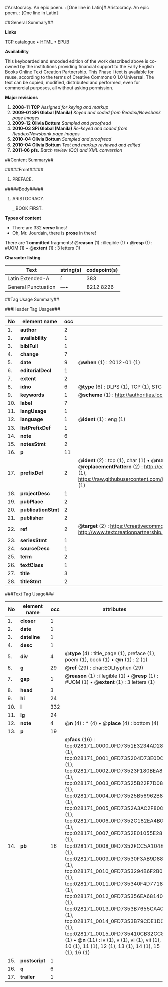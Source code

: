 #Aristocracy. An epic poem. : [One line in Latin]#
Aristocracy. An epic poem. : [One line in Latin]

##General Summary##

**Links**

[TCP catalogue](http://www.ota.ox.ac.uk/tcp/)  • 
[HTML](http://tei.it.ox.ac.uk/tcp/Texts-HTML/free/N21/N21447.html)  • 
[EPUB](http://tei.it.ox.ac.uk/tcp/Texts-EPUB/free/N21/N21447.epub)

**Availability**

This keyboarded and encoded edition of the
	       work described above is co-owned by the institutions
	       providing financial support to the Early English Books
	       Online Text Creation Partnership. This Phase I text is
	       available for reuse, according to the terms of Creative
	       Commons 0 1.0 Universal. The text can be copied,
	       modified, distributed and performed, even for
	       commercial purposes, all without asking permission.

**Major revisions**

1. __2008-11__ __TCP__ *Assigned for keying and markup*
1. __2009-01__ __SPi Global (Manila)__ *Keyed and coded from Readex/Newsbank page images*
1. __2009-12__ __Olivia Bottum__ *Sampled and proofread*
1. __2010-03__ __SPi Global (Manila)__ *Re-keyed and coded from Readex/Newsbank page images*
1. __2010-04__ __Olivia Bottum__ *Sampled and proofread*
1. __2010-04__ __Olivia Bottum__ *Text and markup reviewed and edited*
1. __2011-06__ __pfs.__ *Batch review (QC) and XML conversion*

##Content Summary##

#####Front#####

1. PREFACE.

#####Body#####

1. ARISTOCRACY.

    _ BOOK FIRST.

**Types of content**

  * There are 332 **verse** lines!
  * Oh, Mr. Jourdain, there is **prose** in there!

There are 1 **ommitted** fragments! 
 @__reason__ (1) : illegible (1)  •  @__resp__ (1) : #UOM (1)  •  @__extent__ (1) : 3 letters (1)

**Character listing**


|Text|string(s)|codepoint(s)|
|---|---|---|
|Latin Extended-A|ſ|383|
|General Punctuation|—•|8212 8226|

##Tag Usage Summary##

###Header Tag Usage###

|No|element name|occ|attributes|
|---|---|---|---|
|1.|__author__|2||
|2.|__availability__|1||
|3.|__biblFull__|1||
|4.|__change__|7||
|5.|__date__|9| @__when__ (1) : 2012-01 (1)|
|6.|__editorialDecl__|1||
|7.|__extent__|2||
|8.|__idno__|6| @__type__ (6) : DLPS (1), TCP (1), STC (1), NOTIS (1), IMAGE-SET (1), EVANS-CITATION (1)|
|9.|__keywords__|1| @__scheme__ (1) : http://authorities.loc.gov/ (1)|
|10.|__label__|7||
|11.|__langUsage__|1||
|12.|__language__|1| @__ident__ (1) : eng (1)|
|13.|__listPrefixDef__|1||
|14.|__note__|6||
|15.|__notesStmt__|2||
|16.|__p__|11||
|17.|__prefixDef__|2| @__ident__ (2) : tcp (1), char (1)  •  @__matchPattern__ (2) : ([0-9\-]+):([0-9IVX]+) (1), (.+) (1)  •  @__replacementPattern__ (2) : http://eebo.chadwyck.com/downloadtiff?vid=$1&page=$2 (1), https://raw.githubusercontent.com/textcreationpartnership/Texts/master/tcpchars.xml#$1 (1)|
|18.|__projectDesc__|1||
|19.|__pubPlace__|2||
|20.|__publicationStmt__|2||
|21.|__publisher__|2||
|22.|__ref__|2| @__target__ (2) : https://creativecommons.org/publicdomain/zero/1.0/ (1), http://www.textcreationpartnership.org/docs/. (1)|
|23.|__seriesStmt__|1||
|24.|__sourceDesc__|1||
|25.|__term__|2||
|26.|__textClass__|1||
|27.|__title__|3||
|28.|__titleStmt__|2||


###Text Tag Usage###

|No|element name|occ|attributes|
|---|---|---|---|
|1.|__closer__|1||
|2.|__date__|1||
|3.|__dateline__|1||
|4.|__desc__|1||
|5.|__div__|4| @__type__ (4) : title_page (1), preface (1), poem (1), book (1)  •  @__n__ (1) : 2 (1)|
|6.|__g__|29| @__ref__ (29) : char:EOLhyphen (29)|
|7.|__gap__|1| @__reason__ (1) : illegible (1)  •  @__resp__ (1) : #UOM (1)  •  @__extent__ (1) : 3 letters (1)|
|8.|__head__|3||
|9.|__hi__|24||
|10.|__l__|332||
|11.|__lg__|24||
|12.|__note__|4| @__n__ (4) : * (4)  •  @__place__ (4) : bottom (4)|
|13.|__p__|19||
|14.|__pb__|16| @__facs__ (16) : tcp:028171_0000_0FD7351E3234AD28 (1), tcp:028171_0001_0FD735204D73E0D0 (1), tcp:028171_0002_0FD73523F180BEA8 (1), tcp:028171_0003_0FD73525B22F7D08 (1), tcp:028171_0004_0FD73525B56962B8 (1), tcp:028171_0005_0FD7352A3AC2F800 (1), tcp:028171_0006_0FD7352C182EA4B0 (1), tcp:028171_0007_0FD7352E01055E28 (1), tcp:028171_0008_0FD7352FCC5A1048 (1), tcp:028171_0009_0FD73530F3AB9D88 (1), tcp:028171_0010_0FD7353294B6F2B0 (1), tcp:028171_0011_0FD735340F4D7718 (1), tcp:028171_0012_0FD735356EA68140 (1), tcp:028171_0013_0FD7353B7655CA40 (1), tcp:028171_0014_0FD7353B79CDE1D0 (1), tcp:028171_0015_0FD735410CB32CC8 (1)  •  @__n__ (11) : iv (1), v (1), vi (1), vii (1), 10 (1), 11 (1), 12 (1), 13 (1), 14 (1), 15 (1), 16 (1)|
|15.|__postscript__|1||
|16.|__q__|6||
|17.|__trailer__|1||
